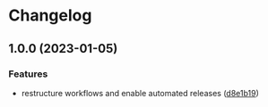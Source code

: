 # Changelog

## 1.0.0 (2023-01-05)


### Features

* restructure workflows and enable automated releases ([d8e1b19](https://github.com/rolehippie/motd/commit/d8e1b19546532f500bc8510cfccd8e93d52d807b))
